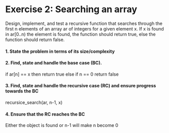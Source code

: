 # Exercise 2: Searching an array
Design, implement, and test a recursive function that searches through the first n elements of an array ar of integers for a given element x. If x is found in ar[0..n) the element is found, the function should return true, else the function should return false.

#### 1. State the problem in terms of its size/complexity


#### 2. Find, state and handle the base case (BC).
if ar[n] == x then
	return true
else if n == 0
	return false

#### 3. Find, state and handle the recursive case (RC) and ensure progress towards the BC
recursice_search(ar, n-1, x)

#### 4. Ensure that the RC reaches the BC
Either the object is found or n-1 will make n become 0
